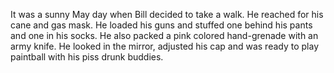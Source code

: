 It was a sunny May day when Bill decided to take a walk. He reached for his cane and gas mask. He loaded his guns and stuffed one behind his pants and one in his socks. He also packed a pink colored hand-grenade with an army knife. He looked in the mirror, adjusted his cap and was ready to play paintball with his piss drunk buddies.
